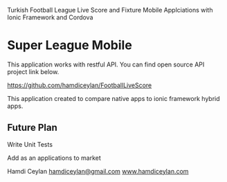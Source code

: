 Turkish Football League Live Score and Fixture Mobile Applciations with Ionic Framework and Cordova

# Super League Mobile

This application works with restful API. You can find open source API project link below.

https://github.com/hamdiceylan/FootballLiveScore

This application created to compare native apps to ionic framework hybrid apps.

## Future Plan

Write Unit Tests

Add as an applications to market

Hamdi Ceylan
hamdiceylan@gmail.com
www.hamdiceylan.com